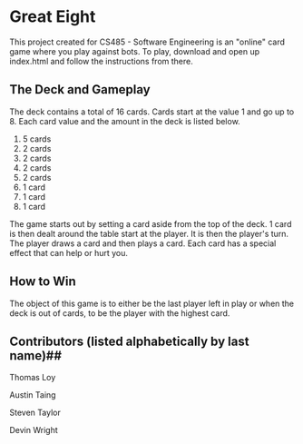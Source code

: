 # Great Eight #

This project created for CS485 - Software Engineering is an "online" card game where you play against bots. To play, download and open up index.html and follow the instructions from there. 

## The Deck and Gameplay ##

The deck contains a total of 16 cards. Cards start at the value 1 and go up to 8. Each card value and the amount in the deck is listed below.

1. 5 cards
2. 2 cards
3. 2 cards
4. 2 cards
5. 2 cards
6. 1 card
7. 1 card
8. 1 card

The game starts out by setting a card aside from the top of the deck. 1 card is then dealt around the table start at the player. It is then the player's turn. The player draws a card and then plays a card. Each card has a special effect that can help or hurt you.

## How to Win ##

The object of this game is to either be the last player left in play or when the deck is out of cards, to be the player with the highest card.

## Contributors (listed alphabetically by last name)##

Thomas Loy

Austin Taing

Steven Taylor

Devin Wright

